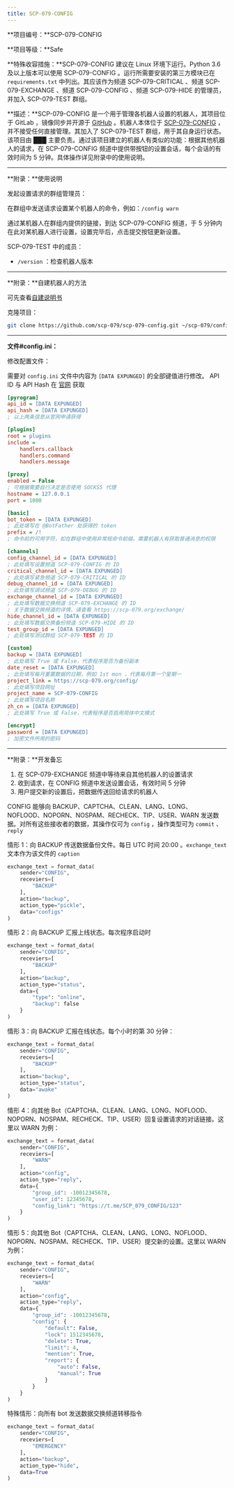 ```yaml
---
title: SCP-079-CONFIG
---
```


<link rel="stylesheet" href="/css/chinese.css">

**项目编号：**SCP-079-CONFIG

**项目等级：**Safe

**特殊收容措施：**SCP-079-CONFIG 建议在 Linux 环境下运行。Python 3.6 及以上版本可以使用 SCP-079-CONFIG 。运行所需要安装的第三方模块已在 `requirements.txt` 中列出。其应该作为频道 SCP-079-CRITICAL 、频道 SCP-079-EXCHANGE 、频道 SCP-079-CONFIG 、频道 SCP-079-HIDE 的管理员，并加入 SCP-079-TEST 群组。

**描述：**SCP-079-CONFIG 是一个用于管理各机器人设置的机器人，其项目位于 GitLab ，镜像同步并开源于 <a href="https://github.com/scp-079/scp-079-config" target="_blank">GitHub</a> 。机器人本体位于 <a href="https://t.me/SCP_079_CONFIG_BOT" class="079" target="_blank">SCP-079-CONFIG</a> ，并不接受任何直接管理。其加入了 SCP-079-TEST 群组，用于其自身运行状态。该项目由 ███ 主要负责。通过该项目建立的机器人有类似的功能：根据其他机器人的请求，在 SCP-079-CONFIG 频道中提供带按钮的设置会话，每个会话的有效时间为 5 分钟。具体操作详见附录中的使用说明。

---

**附录：**使用说明

发起设置请求的群组管理员：

在群组中发送请求设置某个机器人的命令，例如：`/config warn`

通过某机器人在群组内提供的链接，到达 SCP-079-CONFIG 频道，于 5 分钟内在此对某机器人进行设置，设置完毕后，点击提交按钮更新设置。

SCP-079-TEST 中的成员：

- `/version` ：检查机器人版本

---

**附录：**自建机器人的方法

可先查看<a href="/how-zh/">自建说明书</a>

克隆项目：

```bash
git clone https://github.com/scp-079/scp-079-config.git ~/scp-079/config
```

---

**文件#config.ini：**

修改配置文件：

需要对 `config.ini` 文件中内容为 `[DATA EXPUNGED]` 的全部键值进行修改。 API ID 与 API Hash 在 <a href="https://my.telegram.org" target="_blank">官网</a> 获取

```ini
[pyrogram]
api_id = [DATA EXPUNGED]
api_hash = [DATA EXPUNGED]
; 以上两条信息从官网申请获得

[plugins]
root = plugins
include =
    handlers.callback
    handlers.command
    handlers.message

[proxy]
enabled = False
; 可根据需要自行决定是否使用 SOCKS5 代理
hostname = 127.0.0.1
port = 1080

[basic]
bot_token = [DATA EXPUNGED]
; 此处填写在 @BotFather 处获得的 token
prefix = /!
; 命令前的可用字符，如在群组中使用非常规命令前缀，需要机器人有获取普通消息的权限

[channels]
config_channel_id = [DATA EXPUNGED]
; 此处填写设置频道 SCP-079-CONFIG 的 ID
critical_channel_id = [DATA EXPUNGED]
; 此处填写紧急频道 SCP-079-CRITICAL 的 ID
debug_channel_id = [DATA EXPUNGED]
; 此处填写调试频道 SCP-079-DEBUG 的 ID
exchange_channel_id = [DATA EXPUNGED]
; 此处填写数据交换频道 SCP-079-EXCHANGE 的 ID
; 关于数据交换频道的详情，请查看 https://scp-079.org/exchange/
hide_channel_id = [DATA EXPUNGED]
; 此处填写数据交换备份频道 SCP-079-HIDE 的 ID
test_group_id = [DATA EXPUNGED]
; 此处填写测试群组 SCP-079-TEST 的 ID

[custom]
backup = [DATA EXPUNGED]
; 此处填写 True 或 False，代表程序是否为备份副本
date_reset = [DATA EXPUNGED]
; 此处填写每月重置数据的日期，例如 1st mon ，代表每月第一个星期一
project_link = https://scp-079.org/config/
; 此处填写项目网址
project_name = SCP-079-CONFIG
; 此处填写项目名称
zh_cn = [DATA EXPUNGED]
; 此处填写 True 或 False，代表程序是否启用简体中文模式

[encrypt]
password = [DATA EXPUNGED]
; 加密文件所用的密码
```

---

**附录：**开发备忘

1. 在 SCP-079-EXCHANGE 频道中等待来自其他机器人的设置请求
2. 收到请求，在 CONFIG 频道中发送设置会话，有效时间 5 分钟
3. 用户提交新的设置后，把数据传送回给请求的机器人

CONFIG 能够向 BACKUP、CAPTCHA、CLEAN、LANG、LONG、NOFLOOD、NOPORN、NOSPAM、RECHECK、TIP、USER、WARN 发送数据。对所有这些接收者的数据，其操作仅可为 `config` ，操作类型可为 `commit` 、`reply`

情形 1：向 BACKUP 传送数据备份文件。每日 UTC 时间 20:00 。`exchange_text` 文本作为该文件的 `caption`

```python
exchange_text = format_data(
    sender="CONFIG",
    receviers=[
        "BACKUP"
    ],
    action="backup",
    action_type="pickle",
    data="configs"
)
```

情形 2：向 BACKUP 汇报上线状态。每次程序启动时

```python
exchange_text = format_data(
    sender="CONFIG",
    receviers=[
        "BACKUP"
    ],
    action="backup",
    action_type="status",
    data={
        "type": "online",
        "backup": false
    }
)
```

情形 3：向 BACKUP 汇报在线状态。每个小时的第 30 分钟：

```python
exchange_text = format_data(
    sender="CONFIG",
    receviers=[
        "BACKUP"
    ],
    action="backup",
    action_type="status",
    data="awake"
)
```

情形 4：向其他 Bot（CAPTCHA、CLEAN、LANG、LONG、NOFLOOD、NOPORN、NOSPAM、RECHECK、TIP、USER）回复设置请求的对话链接。这里以 WARN 为例：

```python
exchange_text = format_data(
    sender="CONFIG",
    receviers=[
        "WARN"
    ],
    action="config",
    action_type="reply",
    data={
        "group_id": -10012345678,
        "user_id": 12345678,
        "config_link": "https://t.me/SCP_079_CONFIG/123"
    }
)
```

情形 5：向其他 Bot（CAPTCHA、CLEAN、LANG、LONG、NOFLOOD、NOPORN、NOSPAM、RECHECK、TIP、USER）提交新的设置。这里以 WARN 为例：

```python
exchange_text = format_data(
    sender="CONFIG",
    receviers=[
        "WARN"
    ],
    action="config",
    action_type="reply",
    data={
        "group_id": -10012345678,
        "config": {
            "default": False,
            "lock": 1512345678,
            "delete": True,
            "limit": 4,
            "mention": True,
            "report": {
                "auto": False,
                "manual": True
            }
        }
    }
)
```

特殊情形：向所有 bot 发送数据交换频道转移指令

```python
exchange_text = format_data(
    sender="CONFIG",
    receviers=[
        "EMERGENCY"
    ],
    action="backup",
    action_type="hide",
    data=True
)
```

<audio src="/audio/door/dooropenpage.ogg" autoplay></audio>
<audio id="dooropen079" src="/audio/door/dooropen079.ogg"/>
